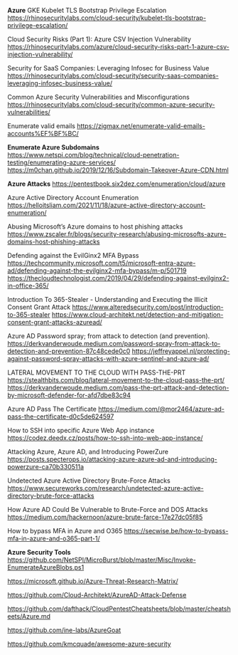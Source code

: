 **Azure**
GKE Kubelet TLS Bootstrap Privilege Escalation
https://rhinosecuritylabs.com/cloud-security/kubelet-tls-bootstrap-privilege-escalation/

Cloud Security Risks (Part 1): Azure CSV Injection Vulnerability
https://rhinosecuritylabs.com/azure/cloud-security-risks-part-1-azure-csv-injection-vulnerability/

Security for SaaS Companies: Leveraging Infosec for Business Value
https://rhinosecuritylabs.com/cloud-security/security-saas-companies-leveraging-infosec-business-value/

Common Azure Security Vulnerabilities and Misconfigurations
https://rhinosecuritylabs.com/cloud-security/common-azure-security-vulnerabilities/

Enumerate valid emails
https://zigmax.net/enumerate-valid-emails-accounts%EF%BF%BC/

**Enumerate Azure Subdomains**
https://www.netspi.com/blog/technical/cloud-penetration-testing/enumerating-azure-services/
https://m0chan.github.io/2019/12/16/Subdomain-Takeover-Azure-CDN.html

**Azure Attacks**
https://pentestbook.six2dez.com/enumeration/cloud/azure

Azure Active Directory Account Enumeration
https://helloitsliam.com/2021/11/18/azure-active-directory-account-enumeration/

Abusing Microsoft’s Azure domains to host phishing attacks
https://www.zscaler.fr/blogs/security-research/abusing-microsofts-azure-domains-host-phishing-attacks

Defending against the EvilGinx2 MFA Bypass
https://techcommunity.microsoft.com/t5/microsoft-entra-azure-ad/defending-against-the-evilginx2-mfa-bypass/m-p/501719
https://thecloudtechnologist.com/2019/04/29/defending-against-evilginx2-in-office-365/

Introduction To 365-Stealer - Understanding and Executing the Illicit Consent Grant Attack
https://www.alteredsecurity.com/post/introduction-to-365-stealer
https://www.cloud-architekt.net/detection-and-mitigation-consent-grant-attacks-azuread/

Azure AD Password spray; from attack to detection (and prevention).
https://derkvanderwoude.medium.com/password-spray-from-attack-to-detection-and-prevention-87c48cede0c0
https://jeffreyappel.nl/protecting-against-password-spray-attacks-with-azure-sentinel-and-azure-ad/

LATERAL MOVEMENT TO THE CLOUD WITH PASS-THE-PRT
https://stealthbits.com/blog/lateral-movement-to-the-cloud-pass-the-prt/
https://derkvanderwoude.medium.com/pass-the-prt-attack-and-detection-by-microsoft-defender-for-afd7dbe83c94

Azure AD Pass The Certificate
https://medium.com/@mor2464/azure-ad-pass-the-certificate-d0c5de624597

How to SSH into specific Azure Web App instance
https://codez.deedx.cz/posts/how-to-ssh-into-web-app-instance/

Attacking Azure, Azure AD, and Introducing PowerZure
https://posts.specterops.io/attacking-azure-azure-ad-and-introducing-powerzure-ca70b330511a

Undetected Azure Active Directory Brute-Force Attacks
https://www.secureworks.com/research/undetected-azure-active-directory-brute-force-attacks

How Azure AD Could Be Vulnerable to Brute-Force and DOS Attacks
https://medium.com/hackernoon/azure-brute-farce-17e27dc05f85

How to bypass MFA in Azure and O365
https://secwise.be/how-to-bypass-mfa-in-azure-and-o365-part-1/

**Azure Security Tools**
https://github.com/NetSPI/MicroBurst/blob/master/Misc/Invoke-EnumerateAzureBlobs.ps1

https://microsoft.github.io/Azure-Threat-Research-Matrix/

https://github.com/Cloud-Architekt/AzureAD-Attack-Defense

https://github.com/dafthack/CloudPentestCheatsheets/blob/master/cheatsheets/Azure.md


https://github.com/ine-labs/AzureGoat

https://github.com/kmcquade/awesome-azure-security

